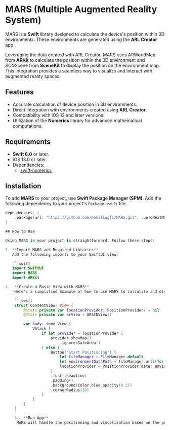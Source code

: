 # MARS (Multiple Augmented Reality System)

MARS is a **Swift** library designed to calculate the device's position within 3D environments. These environments are generated using the **ARL Creator** app. 

Leveraging the data created with ARL Creator, MARS uses ARWorldMap from **ARKit** to calculate the position within the 3D environment and SCNScene from  **SceneKit** to display the position on the environment map. This integration provides a seamless way to visualize and interact with augmented reality spaces.
## Features

- Accurate calculation of device position in 3D environments.
- Direct integration with environments created using **ARL Creator**.
- Compatibility with iOS 13 and later versions.
- Utilization of the **Numerics** library for advanced mathematical computations.

## Requirements

- **Swift 6.0** or later.
- iOS 13.0 or later.
- Dependencies:
  - [swift-numerics](https://github.com/apple/swift-numerics)

## Installation

To add **MARS** to your project, use **Swift Package Manager (SPM)**. Add the following dependency to your project's `Package.swift` file:

```swift
dependencies: [
    .package(url: "https://github.com/DanilLugli/MARS.git", .upToNextMajor(from: "1.0.0"))
]

## How to Use

Using MARS in your project is straightforward. Follow these steps:

1. **Import MARS and Required Libraries**  
   Add the following imports to your SwiftUI view:

   ```swift
   import SwiftUI
   import MARS
   import ARKit

2.	**Create a Basic View with MARS**
    Here’s a simplified example of how to use MARS to calculate and display the device’s position in a 3D environment:

    ```swift
    struct ContentView: View {
        @State private var locationProvider: PositionProvider? = nil
        @State private var arView = ARSCNView()

        var body: some View {
            VStack {
                if let provider = locationProvider {
                    provider.showMap()
                        .ignoresSafeArea()
                } else {
                    Button("Start Positioning") {
                        let fileManager = FileManager.default
                        let environmentDataPath = fileManager.urls(for: .documentDirectory, in: .userDomainMask)[0].appendingPathComponent("EnvironmentData")
                        locationProvider = PositionProvider(data: environmentDataPath, arSCNView: arView)
                    }
                    .font(.headline)
                    .padding()
                    .background(Color.blue.opacity(0.2))
                    .cornerRadius(10)
                }
            }
        }
    }

	3.	**Run App**
     MARS will handle the positioning and visualization based on the provided environment data.
